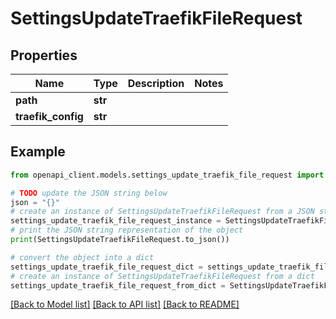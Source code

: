 # SettingsUpdateTraefikFileRequest


## Properties

Name | Type | Description | Notes
------------ | ------------- | ------------- | -------------
**path** | **str** |  | 
**traefik_config** | **str** |  | 

## Example

```python
from openapi_client.models.settings_update_traefik_file_request import SettingsUpdateTraefikFileRequest

# TODO update the JSON string below
json = "{}"
# create an instance of SettingsUpdateTraefikFileRequest from a JSON string
settings_update_traefik_file_request_instance = SettingsUpdateTraefikFileRequest.from_json(json)
# print the JSON string representation of the object
print(SettingsUpdateTraefikFileRequest.to_json())

# convert the object into a dict
settings_update_traefik_file_request_dict = settings_update_traefik_file_request_instance.to_dict()
# create an instance of SettingsUpdateTraefikFileRequest from a dict
settings_update_traefik_file_request_from_dict = SettingsUpdateTraefikFileRequest.from_dict(settings_update_traefik_file_request_dict)
```
[[Back to Model list]](../README.md#documentation-for-models) [[Back to API list]](../README.md#documentation-for-api-endpoints) [[Back to README]](../README.md)


